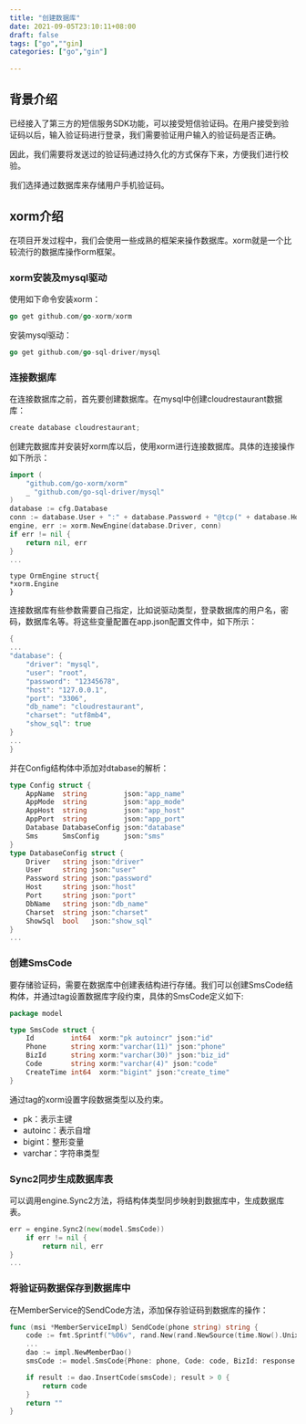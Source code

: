 ```yaml
---
title: "创建数据库"
date: 2021-09-05T23:10:11+08:00
draft: false
tags: ["go",""gin]
categories: ["go","gin"]
 
---
```


## 背景介绍

已经接入了第三方的短信服务SDK功能，可以接受短信验证码。在用户接受到验证码以后，输入验证码进行登录，我们需要验证用户输入的验证码是否正确。

因此，我们需要将发送过的验证码通过持久化的方式保存下来，方便我们进行校验。

我们选择通过数据库来存储用户手机验证码。

## xorm介绍

在项目开发过程中，我们会使用一些成熟的框架来操作数据库。xorm就是一个比较流行的数据库操作orm框架。

### xorm安装及mysql驱动

使用如下命令安装xorm：

```go
go get github.com/go-xorm/xorm
```

安装mysql驱动：

```go
go get github.com/go-sql-driver/mysql
```

### 连接数据库

在连接数据库之前，首先要创建数据库。在mysql中创建cloudrestaurant数据库：

```go
create database cloudrestaurant;
```

创建完数据库并安装好xorm库以后，使用xorm进行连接数据库。具体的连接操作如下所示：

```go
import (
    "github.com/go-xorm/xorm"
    _ "github.com/go-sql-driver/mysql"
)
database := cfg.Database
conn := database.User + ":" + database.Password + "@tcp(" + database.Host + ":" + database.Port + ")/" + database.DbName + "?charset=" + database.Charset
engine, err := xorm.NewEngine(database.Driver, conn)
if err != nil {
    return nil, err
}
...
```

```
type OrmEngine struct{
*xorm.Engine
}

```

连接数据库有些参数需要自己指定，比如说驱动类型，登录数据库的用户名，密码，数据库名等。将这些变量配置在app.json配置文件中，如下所示：

```go
{
...
"database": {
    "driver": "mysql",
    "user": "root",
    "password": "12345678",
    "host": "127.0.0.1",
    "port": "3306",
    "db_name": "cloudrestaurant",
    "charset": "utf8mb4",
    "show_sql": true
}
...
}
```

并在Config结构体中添加对dtabase的解析：

```go
type Config struct {
    AppName  string         json:"app_name"
    AppMode  string         json:"app_mode"
    AppHost  string         json:"app_host"
    AppPort  string         json:"app_port"
    Database DatabaseConfig json:"database"
    Sms      SmsConfig      json:"sms"
}
type DatabaseConfig struct {
    Driver   string json:"driver"
    User     string json:"user"
    Password string json:"password"
    Host     string json:"host"
    Port     string json:"port"
    DbName   string json:"db_name"
    Charset  string json:"charset"
    ShowSql  bool   json:"show_sql"
}
...
```

### 创建SmsCode

要存储验证码，需要在数据库中创建表结构进行存储。我们可以创建SmsCode结构体，并通过tag设置数据库字段约束，具体的SmsCode定义如下:

```go
package model

type SmsCode struct {
    Id         int64  xorm:"pk autoincr" json:"id"
    Phone      string xorm:"varchar(11)" json:"phone"
    BizId      string xorm:"varchar(30)" json:"biz_id"
    Code       string xorm:"varchar(4)" json:"code"
    CreateTime int64  xorm:"bigint" json:"create_time"
}
```

通过tag的xorm设置字段数据类型以及约束。

- pk：表示主键
- autoinc：表示自增
- bigint：整形变量
- varchar：字符串类型

### Sync2同步生成数据库表

可以调用engine.Sync2方法，将结构体类型同步映射到数据库中，生成数据库表。

```go
err = engine.Sync2(new(model.SmsCode))
    if err != nil {
        return nil, err
}
...
```

### 将验证码数据保存到数据库中

在MemberService的SendCode方法，添加保存验证码到数据库的操作：

```go
func (msi *MemberServiceImpl) SendCode(phone string) string {
    code := fmt.Sprintf("%06v", rand.New(rand.NewSource(time.Now().UnixNano())).Int31n(1000000))
    ...
    dao := impl.NewMemberDao()
    smsCode := model.SmsCode{Phone: phone, Code: code, BizId: response.BizId, CreateTime: time.Now().Unix()}

    if result := dao.InsertCode(smsCode); result > 0 {
        return code
    }
    return ""
}
```